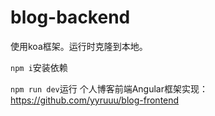 # blog-backend

使用koa框架。运行时克隆到本地。

`npm i`安装依赖

`npm run dev`运行
个人博客前端Angular框架实现：https://github.com/yyruuu/blog-frontend
